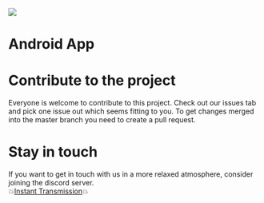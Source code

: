 <img src="https://i.imgur.com/NQfmBnWl.png"></a>

# Android App

# Contribute to the project
Everyone is welcome to contribute to this project.
Check out our issues tab and pick one issue out which seems fitting to you.
To get changes merged into the master branch you need to create a pull request.

# Stay in touch
If you want to get in touch with us in a more relaxed atmosphere, consider joining the discord server.<br>
:boom:[Instant Transmission](https://discord.gg/FKxqM7):boom:
